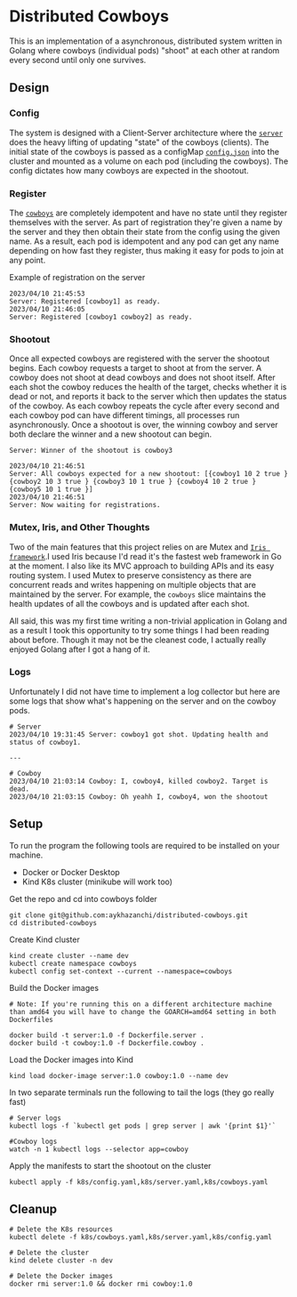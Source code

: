 # Distributed Cowboys

This is an implementation of a asynchronous, distributed system written in Golang where cowboys (individual pods) "shoot" at each other at random every second until only one survives. 

## Design

### Config
The system is designed with a Client-Server architecture where the [`server`](server.go) does the heavy lifting of updating "state" of the cowboys (clients). The initial state of the cowboys is passed as a configMap [`config.json`](k8s/config.yaml) into the cluster and mounted as a volume on each pod (including the cowboys). The config dictates how many cowboys are expected in the shootout. 


### Register
The [`cowboys`](cowboy.go) are completely idempotent and have no state until they register themselves with the server. As part of registration they're given a name by the server and they then obtain their state from the config using the given name. As a result, each pod is idempotent and any pod can get any name depending on how fast they register, thus making it easy for pods to join at any point.

Example of registration on the server
```
2023/04/10 21:45:53
Server: Registered [cowboy1] as ready.
2023/04/10 21:46:05
Server: Registered [cowboy1 cowboy2] as ready.
```

### Shootout
Once all expected cowboys are registered with the server the shootout begins. Each cowboy requests a target to shoot at from the server. A cowboy does not shoot at dead cowboys and does not shoot itself. After each shot the cowboy reduces the health of the target, checks whether it is dead or not, and reports it back to the server which then updates the status of the cowboy. As each cowboy repeats the cycle after every second and each cowboy pod can have different timings, all processes run asynchronously. Once a shootout is over, the winning cowboy and server both declare the winner and a new shootout can begin.

```
Server: Winner of the shootout is cowboy3

2023/04/10 21:46:51
Server: All cowboys expected for a new shootout: [{cowboy1 10 2 true } {cowboy2 10 3 true } {cowboy3 10 1 true } {cowboy4 10 2 true } {cowboy5 10 1 true }]
2023/04/10 21:46:51
Server: Now waiting for registrations.
```

### Mutex, Iris, and Other Thoughts
Two of the main features that this project relies on are Mutex and [`Iris framework`](https://www.iris-go.com/).I used Iris because I'd read it's the fastest web framework in Go at the moment. I also like its MVC approach to building APIs and its easy routing system. I used Mutex to preserve consistency as there are concurrent reads and writes happening on multiple objects that are maintained by the server. For example, the `cowboys` slice maintains the health updates of all the cowboys and is updated after each shot.

 All said, this was my first time writing a non-trivial application in Golang and as a result I took this opportunity to try some things I had been reading about before. Though it may not be the cleanest code, I actually really enjoyed Golang after I got a hang of it.

### Logs

Unfortunately I did not have time to implement a log collector but here are some logs that show what's happening on the server and on the cowboy pods.

```
# Server
2023/04/10 19:31:45 Server: cowboy1 got shot. Updating health and status of cowboy1.

---

# Cowboy
2023/04/10 21:03:14 Cowboy: I, cowboy4, killed cowboy2. Target is dead.
2023/04/10 21:03:15 Cowboy: Oh yeahh I, cowboy4, won the shootout
```

## Setup

To run the program the following tools are required to be installed on your machine.
- Docker or Docker Desktop
- Kind K8s cluster (minikube will work too)

Get the repo and cd into cowboys folder
```
git clone git@github.com:aykhazanchi/distributed-cowboys.git
cd distributed-cowboys
```

Create Kind cluster
```
kind create cluster --name dev
kubectl create namespace cowboys
kubectl config set-context --current --namespace=cowboys
```

Build the Docker images
```
# Note: If you're running this on a different architecture machine than amd64 you will have to change the GOARCH=amd64 setting in both Dockerfiles

docker build -t server:1.0 -f Dockerfile.server . 
docker build -t cowboy:1.0 -f Dockerfile.cowboy .
```

Load the Docker images into Kind
```
kind load docker-image server:1.0 cowboy:1.0 --name dev
```

In two separate terminals run the following to tail the logs (they go really fast)
```
# Server logs
kubectl logs -f `kubectl get pods | grep server | awk '{print $1}'`

#Cowboy logs
watch -n 1 kubectl logs --selector app=cowboy
```

Apply the manifests to start the shootout on the cluster
```
kubectl apply -f k8s/config.yaml,k8s/server.yaml,k8s/cowboys.yaml
```

## Cleanup

```
# Delete the K8s resources
kubectl delete -f k8s/cowboys.yaml,k8s/server.yaml,k8s/config.yaml

# Delete the cluster
kind delete cluster -n dev

# Delete the Docker images
docker rmi server:1.0 && docker rmi cowboy:1.0
```